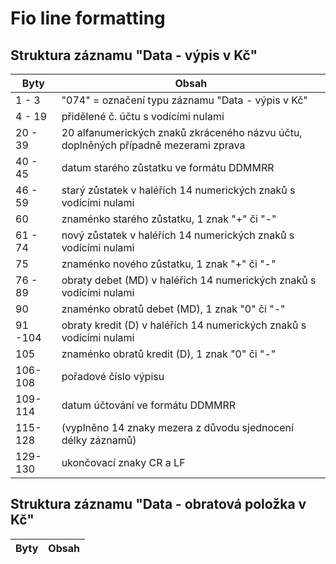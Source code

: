 # Fio line formatting  

Struktura záznamu "Data - výpis v Kč"
------------

Byty | Obsah
--- | ---
1 - 3 | "074" = označení typu záznamu "Data - výpis v Kč"
4 - 19 | přidělené č. účtu s vodícími nulami
20 - 39 | 20 alfanumerických znaků zkráceného názvu účtu, doplněných případně mezerami zprava
40 - 45 | datum starého zůstatku ve formátu DDMMRR
46 - 59  | starý zůstatek v haléřích 14 numerických znaků s vodícími nulami
60 | znaménko starého zůstatku, 1 znak "+" či "-"
61 - 74 | nový zůstatek v haléřích 14 numerických znaků s vodícími nulami
75 | znaménko nového zůstatku, 1 znak "+" či "-"
76 - 89 | obraty debet (MD) v haléřích 14 numerických znaků s vodícími nulami
90 | znaménko obratů debet (MD), 1 znak "0" či "-"
91 -104 | obraty kredit (D) v haléřích 14 numerických znaků s vodícími nulami
105  | znaménko obratů kredit (D), 1 znak "0" či "-"
106-108 | pořadové číslo výpisu
109-114 | datum účtování ve formátu DDMMRR
115-128  | (vyplněno 14 znaky mezera z důvodu sjednocení délky záznamů)
129-130  | ukončovací znaky CR a LF

Struktura záznamu "Data - obratová položka v Kč"
------------

Byty | Obsah
--- | --- 
